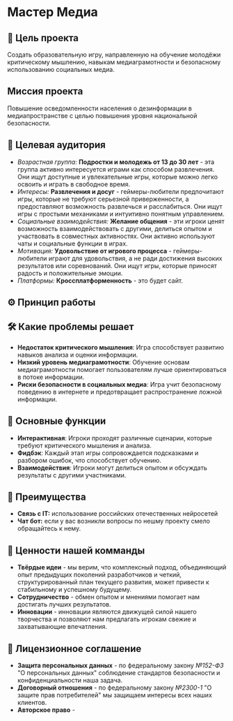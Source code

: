 # Мастер Медиа 
## 🎯 Цель проекта 
  Создать образовательную игру, направленную на обучение молодёжи критическому мышлению, навыкам медиаграмотности и безопасному использованию социальных медиа.
##  Миссия проекта
  Повышение осведомленности населения о дезинформации в медиапространстве с целью повышения уровня национальной безопасности.
## 👥 Целевая аудитория
  - *Возрастная группа:* **Подростки и молодежь от 13 до 30 лет** - эта группа активно интересуется играми как способом развлечения. Они ищут доступные и увлекательные игры, которые можно легко освоить и играть в свободное время.
  - *Интересы:* **Развлечения и досуг** - геймеры-любители предпочитают игры, которые не требуют серьезной приверженности, а предоставляют возможность развлечься и расслабиться. Они ищут игры с простыми механиками и интуитивно понятным управлением. 
  - *Социальные взаимодействия:* **Желание общения** - эти игроки ценят возможность взаимодействовать с другими, делиться опытом и участвовать в совместных активностях. Они активно используют чаты и социальные функции в играх.
  - *Мотивация:* **Удовольствие от игрового процесса** - геймеры-любители играют для удовольствия, а не ради достижения высоких результатов или соревнований. Они ищут игры, которые приносят радость и положительные эмоции.
  - *Платформы:* **Кроссплатформенность** - это будет сайт.
## ⚙️ Принцип работы
  
## 🛠️ Какие проблемы решает
  - **Недостаток критического мышления**: Игра способствует развитию навыков анализа и оценки информации.
  - **Низкий уровень медиаграмотности**: Обучение основам медиаграмотности помогает пользователям лучше ориентироваться в потоке информации.
  - **Риски безопасности в социальных медиа**: Игра учит безопасному поведению в интернете и предотвращает распространение ложной информации.
## 🚀 Основные функции

- **Интерактивная**: Игроки проходят различные сценарии, которые требуют критического мышления и анализа.
- **Фидбэк**: Каждый этап игры сопровождается подсказками и разбором ошибок, что способствует обучению.
- **Взаимодействия**: Игроки могут делиться опытом и обсуждать результаты с другими участниками.
## 🥇 Преимущества
- **Связь с IT:** использование российских отечественных нейросетей
- **Чат бот:** если у вас возникли вопросы по нешму проекту смело обращайтесь к нему.

## 🌟 Ценности нашей комманды
- **Твёрдые идеи** - мы верим, что комплексный подход, объединяющий опыт предыдущих поколений разработчиков и четкий, структурированный план текущего развития, может привести к стабильному и успешному будущему.
- **Сотрудничество** - обмен опытом и мнениями помогает нам достигать лучших результатов.
- **Инновации** - инновации являются движущей силой нашего творчества и позволяют нам предлагать игрокам свежие и захватывающие впечатления.
## 📝 Лицензионное соглашение
- **Защита персональных данных** - по федеральному закону *№152-ФЗ* "О персональных данных" соблюдение стандартов безопасности и конфиденциальности наша задача.
- **Договорный отношения** - по федеральному закону *№2300-1* "О защите прав потребителей" мы защищаем интересы всех наших клиентов.
- **Авторское право** - 
